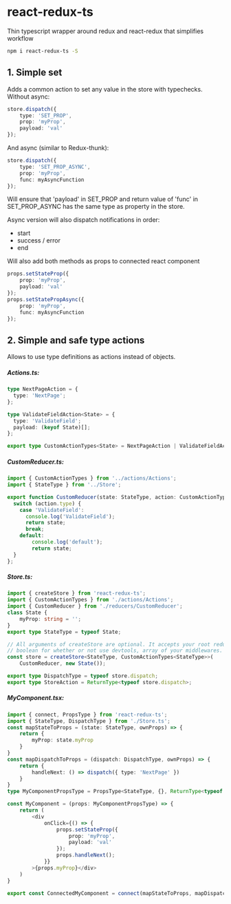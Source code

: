 # react-redux-ts
Thin typescript wrapper around redux and react-redux that simplifies workflow

```sh
npm i react-redux-ts -S
```

## 1. Simple set
Adds a common action to set any value in the store with typechecks.
Without async:
```typescript
store.dispatch({
    type: 'SET_PROP',
    prop: 'myProp',
    payload: 'val'
});
```
And async (similar to Redux-thunk):
```typescript
store.dispatch({
    type: 'SET_PROP_ASYNC',
    prop: 'myProp',
    func: myAsyncFunction
});
```
Will ensure that 'payload' in SET_PROP and return value of 'func' in SET_PROP_ASYNC has the same type as property in the store.

Async version will also dispatch notifications in order:
- start
- success / error
- end

Will also add both methods as props to connected react component
```typescript
props.setStateProp({
    prop: 'myProp',
    payload: 'val'
});
props.setStatePropAsync({
    prop: 'myProp',
    func: myAsyncFunction
});
```

## 2. Simple and safe type actions
Allows to use type definitions as actions instead of objects.


##### Actions.ts:

```typescript
type NextPageAction = {
  type: 'NextPage';
};

type ValidateFieldAction<State> = {
  type: 'ValidateField';
  payload: (keyof State)[];
};

export type CustomActionTypes<State> = NextPageAction | ValidateFieldAction<State>;
```


##### CustomReducer.ts:
```typescript
import { CustomActionTypes } from '../actions/Actions';
import { StateType } from '../Store';

export function CustomReducer(state: StateType, action: CustomActionTypes<StateType>): StateType {
  switch (action.type) {
    case 'ValidateField':
      console.log('ValidateField');
      return state;
      break;
    default:
        console.log('default');
      	return state;
  }
};
```

##### Store.ts:
```typescript
import { createStore } from 'react-redux-ts';
import { CustomActionTypes } from './actions/Actions';
import { CustomReducer } from './reducers/CustomReducer';
class State { 
    myProp: string = '';
}
export type StateType = typeof State;

// All arguments of createStore are optional. It accepts your root reducer, initial state, 
// boolean for whether or not use devtools, array of your middlewares.
const store = createStore<StateType, CustomActionTypes<StateType>>(
    CustomReducer, new State());

export type DispatchType = typeof store.dispatch;
export type StoreAction = ReturnType<typeof store.dispatch>;
```

##### MyComponent.tsx:
```typescript
import { connect, PropsType } from 'react-redux-ts';
import { StateType, DispatchType } from './Store.ts';
const mapStateToProps = (state: StateType, ownProps) => {
    return {
        myProp: state.myProp
    }
}
const mapDispatchToProps = (dispatch: DispatchType, ownProps) => {
    return {
        handleNext: () => dispatch({ type: 'NextPage' })
    }
}
type MyComponentPropsType = PropsType<StateType, {}, ReturnType<typeof mapStateToProps>, ReturnType<typeof mapDispatchToProps>>;

const MyComponent = (props: MyComponentPropsType) => {
    return (
        <div
            onClick={() => {
                props.setStateProp({
                    prop: 'myProp',
                    payload: 'val'
                });
                props.handleNext();
            }}
        >{props.myProp}</div>
    )
}

export const ConnectedMyComponent = connect(mapStateToProps, mapDispatchToProps)(MyComponent);
```

